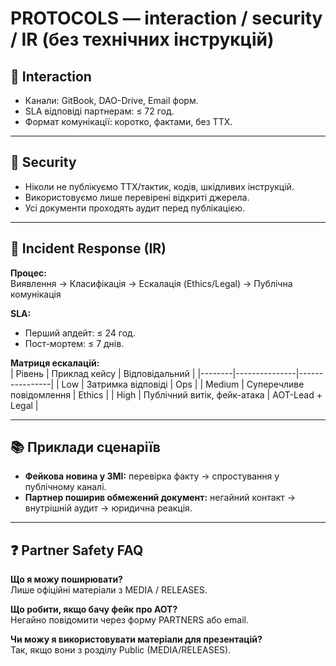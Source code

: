 # PROTOCOLS — interaction / security / IR (без технічних інструкцій)

## 🤝 Interaction
- Канали: GitBook, DAO-Drive, Email форм.  
- SLA відповіді партнерам: ≤ 72 год.  
- Формат комунікації: коротко, фактами, без ТТХ.  

---

## 🔐 Security
- Ніколи не публікуємо ТТХ/тактик, кодів, шкідливих інструкцій.  
- Використовуємо лише перевірені відкриті джерела.  
- Усі документи проходять аудит перед публікацією.  

---

## 🚨 Incident Response (IR)
**Процес:**  
Виявлення → Класифікація → Ескалація (Ethics/Legal) → Публічна комунікація  

**SLA:**  
- Перший апдейт: ≤ 24 год.  
- Пост-мортем: ≤ 7 днів.  

**Матриця ескалацій:**  
| Рівень | Приклад кейсу | Відповідальний |
|--------|---------------|----------------|
| Low    | Затримка відповіді | Ops |
| Medium | Суперечливе повідомлення | Ethics |
| High   | Публічний витік, фейк-атака | AOT-Lead + Legal |

---

## 📚 Приклади сценаріїв
- **Фейкова новина у ЗМІ:** перевірка факту → спростування у публічному каналі.  
- **Партнер поширив обмежений документ:** негайний контакт → внутрішній аудит → юридична реакція.  

---

## ❓ Partner Safety FAQ
**Що я можу поширювати?**  
Лише офіційні матеріали з MEDIA / RELEASES.  

**Що робити, якщо бачу фейк про AOT?**  
Негайно повідомити через форму PARTNERS або email.  

**Чи можу я використовувати матеріали для презентацій?**  
Так, якщо вони з розділу Public (MEDIA/RELEASES).  
